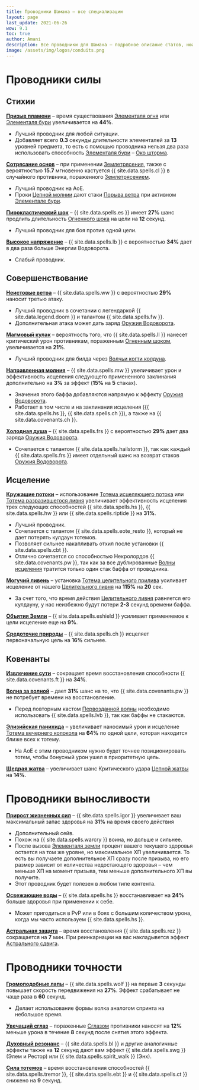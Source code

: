 ```yaml
---
title: Проводники Шамана – все специализации 
layout: page
last_update: 2021-06-26
wow: 9.1
toc: true
author: Amani
description: Все проводники для Шамана – подробное описание статов, нюансы механики, рекомендации по выбору.
image: /assets/img/logos/conduits.png
---
```


# Проводники силы

## Стихии

<a href="https://ru.wowhead.com/spell=338303" target="blank" data-wh-icon-size="medium" >**Призыв пламени**</a> – время существования [Элементаля огня](https://ru.wowhead.com/spell=198067) или [Элементаля бури](https://ru.wowhead.com/spell=192249) увеличивается на **44%**.

* Лучший проводник для любой ситуации.
* Добавляет всего **0.3** секунды длительности элементалей за **13** уровней предмета, то есть с помощью проводника нельзя два раза использовать способность [Элементаля бури](https://ru.wowhead.com/spell=192249) – [Око шторма](https://ru.wowhead.com/spell=157375/).

<a href="https://ru.wowhead.com/spell=338252" target="blank" data-wh-icon-size="medium" >**Сотрясание основ**</a> – при применении [Землетрясения](https://ru.wowhead.com/spell=61882), также с вероятностью **15.7** мгновенно кастуется {{ site.data.spells.cl }} в случайного противника, пораженного [Землетрясением](https://ru.wowhead.com/spell=61882).

* Лучший проводник на АоЕ.
* Проки [Цепной молнии](https://ru.wowhead.com/spell=188443) дают стаки [Порыва ветра](https://ru.wowhead.com/spell=263806) при активном [Элементале бури](https://ru.wowhead.com/spell=192249).

<a href="https://ru.wowhead.com/spell=345594" target="blank" data-wh-icon-size="medium" >**Пирокластический шок**</a> – {{ site.data.spells.es }} имеет **27%** шанс продлить длительность [Огненного шока](https://ru.wowhead.com/spell=188389) на цели на **12** секунд.

* Лучший проводник для боя против одной цели.

<a href="https://ru.wowhead.com/spell=338131" target="blank" data-wh-icon-size="medium" >**Высокое напряжение**</a> – {{ site.data.spells.lb }} с вероятностью **34%** дает в два раза больше Энергии Водоворота.

* Слабый проводник.

## Совершенствование

<a href="https://ru.wowhead.com/spell=338318" target="blank" data-wh-icon-size="medium" >**Неистовые ветра**</a> – {{ site.data.spells.ww }} с вероятностью **29%** наносит третью атаку.

* Лучший проводник в сочетании с легендаркой {{ site.data.legend.doom }} и талантом {{ site.data.spells.fw }}.
* Дополнительная атака может дать заряд [Оружия Водоворота](https://ru.wowhead.com/spell=187880).

<a href="https://ru.wowhead.com/spell=338331" target="blank" data-wh-icon-size="medium" >**Магмовый кулак**</a> – вероятность того, что {{ site.data.spells.ll }} нанесет критический урон противникам, пораженным [Огненным шоком](https://ru.wowhead.com/spell=188389), увеличивается на **21%**.

* Лучший проводник для билда через [Волчьи когти колдуна](https://ru.wowhead.com/spell=335897).

<a href="https://ru.wowhead.com/spell=338322" target="blank" data-wh-icon-size="medium" >**Направленная молния**</a> – {{ site.data.spells.mw }} увеличивает урон и эффективность исцеления следующего примененного заклинания дополнительно на **3%** за эффект (**15%** на **5** стаках).

* Значения этого баффа добавляются напрямую к эффекту [Оружия Водоворота](https://ru.wowhead.com/spell=187880).  
* Работает в том числе и на заклинания исцеления ({{ site.data.spells.hs }}, {{ site.data.spells.ch }}), а также на {{ site.data.covenants.ch }}.

<a href="https://ru.wowhead.com/spell=338325" target="blank" data-wh-icon-size="medium" >**Холодная душа**</a> – {{ site.data.spells.frs }} с вероятностью **29%** дает два заряда [Оружия Водоворота](https://ru.wowhead.com/spell=187880).

* Сочетается с талантом {{ site.data.spells.hailstorm }}, так как каждый {{ site.data.spells.frs }} имеет отдельный шанс на возврат стаков [Оружия Водоворота](https://ru.wowhead.com/spell=187880).

## Исцеление

<a href="https://ru.wowhead.com/spell=338339" target="blank" data-wh-icon-size="medium" >**Кружащие потоки**</a> – использование [Тотема исцеляющего потока](https://ru.wowhead.com/spell=5394) или [Тотема разразившегося ливня](https://ru.wowhead.com/spell=) увеличивает эффективность исцеления трех следующих способностей {{ site.data.spells.hs }}, {{ site.data.spells.hw }} или {{ site.data.spells.riptide }} на **31%**.

* Лучший проводник.
* Сочетается с талантом {{ site.data.spells.eote_resto }}, который не дает потерять кулдаун тотемов.
* Позволяет сильнее накапливать отхил после установки {{ site.data.spells.cbt }}.
* Отлично сочетается со способностью Некролордов {{ site.data.covenants.pw }}, так как за все дублированные [Волны исцеления](https://ru.wowhead.com/spell=77472) тратится только один стак баффа от проводника.

<a href="https://ru.wowhead.com/spell=338343" target="blank" data-wh-icon-size="medium" >**Могучий ливень**</a> – установка [Тотема целительного прилива](https://ru.wowhead.com/spell=108280) усиливает исцеление от нашего [Целительного ливня](https://ru.wowhead.com/spell=73920) на **115%** на **20** сек.

* За счет того, что время действия [Целительного ливня](https://ru.wowhead.com/spell=73920) равняется его кулдауну, у нас неизбежно будут потери **2-3** секунд времени баффа.
 
<a href="https://ru.wowhead.com/spell=338329" target="blank" data-wh-icon-size="medium" >**Объятия Земли**</a> – {{ site.data.spells.eshield }} усиливает применяемое к цели исцеление еще на **9%**.

<a href="https://ru.wowhead.com/spell=338346" target="blank" data-wh-icon-size="medium" >**Средоточие природы**</a> – {{ site.data.spells.ch }} исцеляет первоначальную цель на **16%** сильнее.

## Ковенанты

<a href="https://ru.wowhead.com/spell=339183" target="blank" data-wh-icon-size="medium" >**Извлечение сути**</a> – сокращает время восстановления способности {{ site.data.covenants.ft }} на **34%**.  

<a href="https://ru.wowhead.com/spell=339186" target="blank" data-wh-icon-size="medium" >**Волна за волной**</a> – дает **31%** шанс на то, что {{ site.data.covenants.pw }} не потребует времени на восстановление.

* Перед повторным кастом [Первозданной волны](https://ru.wowhead.com/spell=326059) необходимо использовать {{ site.data.spells.lvb }}, так как баффы не стакаются.  

<a href="https://ru.wowhead.com/spell=339182" target="blank" data-wh-icon-size="medium" >**Элизийская панихида**</a> – увеличивает наносимый урон и исцеление [Тотема вечернего колокола](https://ru.wowhead.com/spell=324386) на **64%** по одной цели, которая находится ближе всех к тотему.

* На АоЕ с этим проводником нужно будет точнее позиционировать тотем, чтобы бонусный урон ушел в приоритетную цель.  

<a href="https://ru.wowhead.com/spell=339185" target="blank" data-wh-icon-size="medium" >**Щедрая жатва**</a> – увеличивает шанс Критического удара [Цепной жатвы](https://ru.wowhead.com/spell=320674) на **14%**.

# Проводники выносливости

<a href="https://ru.wowhead.com/spell=337981" target="blank" data-wh-icon-size="medium" >**Прирост жизненных сил**</a> – {{ site.data.spells.igor }} увеличивает ваш максимальный запас здоровья на **31%** на время своего действия

* Дополнительный сейв.  
* Похож на {{ site.data.spells.warcry }} воина, но дольше и сильнее.  
* После вызова [Элементаля земли](https://ru.wowhead.com/spell=198103) процент вашего текущего здоровья остается на том же уровне, но максимальное ХП увеличивается. То есть вы получаете дополнительное ХП сразу после призыва, но его размер зависит от количества недостающего здоровья – чем меньше ХП на момент призыва, тем меньше дополнительного ХП вы получите.
* Этот проводник будет полезен в любом типе контента.

<a href="https://ru.wowhead.com/spell=337974" target="blank" data-wh-icon-size="medium" >**Освежающие воды**</a> – {{ site.data.spells.hs }} восстанавливает на **24%** больше здоровья при применении к себе.

* Может пригодиться в PvP или в боях с большим количеством урона, когда мы часто используем {{ site.data.spells.hs }}.  

<a href="https://ru.wowhead.com/spell=337964" target="blank" data-wh-icon-size="medium" >**Астральная защита**</a> – время восстановления {{ site.data.spells.rez }} сокращается на **7** мин. При реинкарнации на вас накладывется эффект [Астрального сдвига](https://ru.wowhead.com/spell=108271).

# Проводники точности

<a href="https://ru.wowhead.com/spell=338033" target="blank" data-wh-icon-size="medium" >**Громоподобные лапы**</a> – {{ site.data.spells.wolf }} на первые **3** секунды повышает скорость передвижения на **27%**. Эффект срабатывает не чаще раза в **60** секунд.  

* Делает использование формы волка аналогом спринта на небольшое время.  

<a href="https://ru.wowhead.com/spell=338054" target="blank" data-wh-icon-size="medium" >**Увечащий сглаз**</a> – пораженные [Сглазом](https://ru.wowhead.com/spell=51514) противники наносят на **12%** меньше урона в течение **8** секунд после снятия этого эффекта.

<a href="https://ru.wowhead.com/spell=338048" target="blank" data-wh-icon-size="medium" >**Духовный резонанс**</a> – {{ site.data.spells.bl }} и другие аналогичные эффекты также на **12** секунд дают вам эффект {{ site.data.spells.swg }} (Элем и Рестор) или {{ site.data.spells.spirit_walk }} (Энх).

<a href="https://ru.wowhead.com/spell=338042" target="blank" data-wh-icon-size="medium" >**Сила тотемов**</a> – время восстановления способностей {{ site.data.spells.tremor }}, {{ site.data.spells.ebt }} и {{ site.data.spells.ct }} снижено на **9** секунд.
